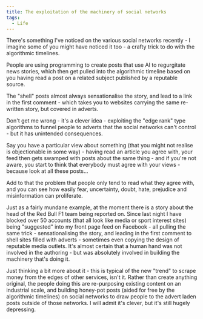 ```yaml
---
title: The exploitation of the machinery of social networks
tags:
  - Life
---
```



There's something I've noticed on the various social networks recently - I imagine some of you might have noticed it too - a crafty trick to do with the algorithmic timelines.


People are using programming to create posts that use AI to regurgitate news stories, which then get pulled into the algorithmic timeline based on you having read a post on a related subject published by a reputable source.


The "shell" posts almost always sensationalise the story, and lead to a link in the first comment - which takes you to websites carrying the same re-written story, but covered in adverts.


Don't get me wrong - it's a clever idea - exploiting the "edge rank" type algorithms to funnel people to adverts that the social networks can't control - but it has unintended consequences.


Say you have a particular view about something (that you might not realise is objectionable in some way) - having read an article you agree with, your feed then gets swamped with posts about the same thing - and if you're not aware, you start to think that everybody must agree with your views - because look at all these posts...


Add to that the problem that people only tend to read what they agree with, and you can see how easily fear, uncertainty, doubt, hate, prejudice and misinformation can proliferate.


Just as a fairly mundane example, at the moment there is a story about the head of the Red Bull F1 team being reported on. Since last night I have blocked over 50 accounts (that all look like media or sport interest sites) being "suggested" into my front page feed on Facebook - all pulling the same trick - sensationalising the story, and leading in the first comment to shell sites filled with adverts - sometimes even copying the design of reputable media outlets. It's almost certain that a human hand was not involved in the authoring - but was absolutely involved in building the machinery that's doing it.


Just thinking a bit more about it - this is typical of the new "trend" to scrape money from the edges of other services, isn't it. Rather than create anything original, the people doing this are re-purposing existing content on an industrial scale, and building honey-pot posts (aided for free by the algorithmic timelines) on social networks to draw people to the advert laden posts outside of those networks. I will admit it's clever, but it's still hugely depressing.


